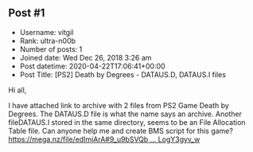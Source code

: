 ## Post #1
- Username: vitgil
- Rank: ultra-n00b
- Number of posts: 1
- Joined date: Wed Dec 26, 2018 3:26 am
- Post datetime: 2020-04-22T17:06:41+00:00
- Post Title: [PS2] Death by Degrees - DATAUS.D, DATAUS.I files

Hi all,

I have attached link to archive with 2 files from PS2 Game Death by Degrees. The DATAUS.D file is what the name says an archive. Another fileDATAUS.I stored in the same directory, seems to be an File Allocation Table file. Can anyone help me and create BMS script for this game?
[https://mega.nz/file/edImjArA#9_u9bSVQb ... LogY3gyv_w](https://mega.nz/file/edImjArA#9_u9bSVQbnJtL9CCX6AyPyhTXMcUopIKNLogY3gyv_w)
